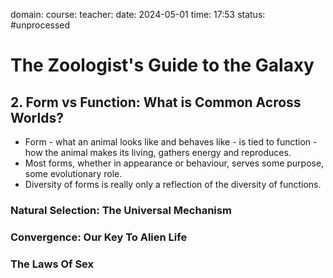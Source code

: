 domain: 
course:
teacher:
date: 2024-05-01
time: 17:53
status: #unprocessed

# The Zoologist's Guide to the Galaxy
## 2. Form vs Function: What is Common Across Worlds?
- Form - what an animal looks like and behaves like - is tied to function - how the animal makes its living, gathers energy and reproduces.
- Most forms, whether in appearance or behaviour, serves some purpose, some evolutionary role.
- Diversity of forms is really only a reflection of the diversity of functions.
### Natural Selection: The Universal Mechanism
### Convergence: Our Key To Alien Life
### The Laws Of Sex